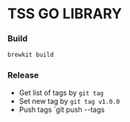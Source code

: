 # TSS GO LIBRARY

### Build

```bash
brewkit build
```

### Release

* Get list of tags by `git tag`
* Set new tag by `git tag v1.0.0`
* Push tags `git push --tags